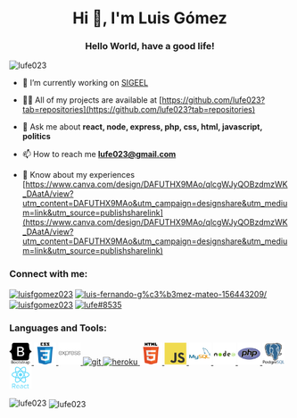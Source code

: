 <h1 align="center">Hi 👋, I'm Luis Gómez</h1>
<h3 align="center">Hello World, have a good life!</h3>

<p align="left"> <img src="https://komarev.com/ghpvc/?username=lufe023&label=Profile%20views&color=0e75b6&style=flat" alt="lufe023" /> </p>

- 🔭 I’m currently working on [SIGEEL](https://sigeel.netlify.app/)

- 👨‍💻 All of my projects are available at [https://github.com/lufe023?tab=repositories](https://github.com/lufe023?tab=repositories)

- 💬 Ask me about **react, node, express, php, css, html, javascript, politics**

- 📫 How to reach me **lufe023@gmail.com**

- 📄 Know about my experiences [https://www.canva.com/design/DAFUTHX9MAo/qlcgWJyQOBzdmzWK_DAatA/view?utm_content=DAFUTHX9MAo&utm_campaign=designshare&utm_medium=link&utm_source=publishsharelink](https://www.canva.com/design/DAFUTHX9MAo/qlcgWJyQOBzdmzWK_DAatA/view?utm_content=DAFUTHX9MAo&utm_campaign=designshare&utm_medium=link&utm_source=publishsharelink)

<h3 align="left">Connect with me:</h3>
<p align="left">
<a href="https://twitter.com/luisfgomez023" target="blank"><img align="center" src="https://raw.githubusercontent.com/rahuldkjain/github-profile-readme-generator/master/src/images/icons/Social/twitter.svg" alt="luisfgomez023" height="30" width="40" /></a>
<a href="https://linkedin.com/in/luis-fernando-g%c3%b3mez-mateo-156443209/" target="blank"><img align="center" src="https://raw.githubusercontent.com/rahuldkjain/github-profile-readme-generator/master/src/images/icons/Social/linked-in-alt.svg" alt="luis-fernando-g%c3%b3mez-mateo-156443209/" height="30" width="40" /></a>
<a href="https://instagram.com/luisfgomez023" target="blank"><img align="center" src="https://raw.githubusercontent.com/rahuldkjain/github-profile-readme-generator/master/src/images/icons/Social/instagram.svg" alt="luisfgomez023" height="30" width="40" /></a>
<a href="https://discord.gg/lufe#8535" target="blank"><img align="center" src="https://raw.githubusercontent.com/rahuldkjain/github-profile-readme-generator/master/src/images/icons/Social/discord.svg" alt="lufe#8535" height="30" width="40" /></a>
</p>

<h3 align="left">Languages and Tools:</h3>
<p align="left"> <a href="https://getbootstrap.com" target="_blank" rel="noreferrer"> <img src="https://raw.githubusercontent.com/devicons/devicon/master/icons/bootstrap/bootstrap-plain-wordmark.svg" alt="bootstrap" width="40" height="40"/> </a> <a href="https://www.w3schools.com/css/" target="_blank" rel="noreferrer"> <img src="https://raw.githubusercontent.com/devicons/devicon/master/icons/css3/css3-original-wordmark.svg" alt="css3" width="40" height="40"/> </a> <a href="https://expressjs.com" target="_blank" rel="noreferrer"> <img src="https://raw.githubusercontent.com/devicons/devicon/master/icons/express/express-original-wordmark.svg" alt="express" width="40" height="40"/> </a> <a href="https://git-scm.com/" target="_blank" rel="noreferrer"> <img src="https://www.vectorlogo.zone/logos/git-scm/git-scm-icon.svg" alt="git" width="40" height="40"/> </a> <a href="https://heroku.com" target="_blank" rel="noreferrer"> <img src="https://www.vectorlogo.zone/logos/heroku/heroku-icon.svg" alt="heroku" width="40" height="40"/> </a> <a href="https://www.w3.org/html/" target="_blank" rel="noreferrer"> <img src="https://raw.githubusercontent.com/devicons/devicon/master/icons/html5/html5-original-wordmark.svg" alt="html5" width="40" height="40"/> </a> <a href="https://developer.mozilla.org/en-US/docs/Web/JavaScript" target="_blank" rel="noreferrer"> <img src="https://raw.githubusercontent.com/devicons/devicon/master/icons/javascript/javascript-original.svg" alt="javascript" width="40" height="40"/> </a> <a href="https://www.mysql.com/" target="_blank" rel="noreferrer"> <img src="https://raw.githubusercontent.com/devicons/devicon/master/icons/mysql/mysql-original-wordmark.svg" alt="mysql" width="40" height="40"/> </a> <a href="https://nodejs.org" target="_blank" rel="noreferrer"> <img src="https://raw.githubusercontent.com/devicons/devicon/master/icons/nodejs/nodejs-original-wordmark.svg" alt="nodejs" width="40" height="40"/> </a> <a href="https://www.php.net" target="_blank" rel="noreferrer"> <img src="https://raw.githubusercontent.com/devicons/devicon/master/icons/php/php-original.svg" alt="php" width="40" height="40"/> </a> <a href="https://www.postgresql.org" target="_blank" rel="noreferrer"> <img src="https://raw.githubusercontent.com/devicons/devicon/master/icons/postgresql/postgresql-original-wordmark.svg" alt="postgresql" width="40" height="40"/> </a> <a href="https://reactjs.org/" target="_blank" rel="noreferrer"> <img src="https://raw.githubusercontent.com/devicons/devicon/master/icons/react/react-original-wordmark.svg" alt="react" width="40" height="40"/> </a> </p>

<p><img align="left" src="https://github-readme-stats.vercel.app/api/top-langs?username=lufe023&show_icons=true&locale=en&layout=compact" alt="lufe023" /></p>

<p>&nbsp;<img align="center" src="https://github-readme-stats.vercel.app/api?username=lufe023&show_icons=true&locale=en" alt="lufe023" /></p>

<!-- @import "[TOC]" {cmd="toc" depthFrom=1 depthTo=6 orderedList=false} -->
